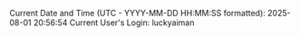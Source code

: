 Current Date and Time (UTC - YYYY-MM-DD HH:MM:SS formatted): 2025-08-01 20:56:54
Current User's Login: luckyaiman
